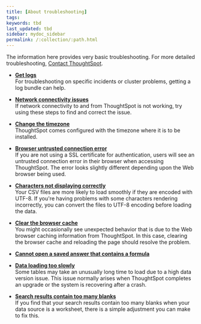 ```yaml
---
title: [About troubleshooting]
tags:
keywords: tbd
last_updated: tbd
sidebar: mydoc_sidebar
permalink: /:collection/:path.html
---
```

The information here provides very basic troubleshooting. For more detailed troubleshooting, [Contact ThoughtSpot](/admin/misc/contact.html#).

-   **[Get logs](/admin/troubleshooting/get-logs.html)**  
For troubleshooting on specific incidents or cluster problems, getting a log bundle can help.
-   **[Network connectivity issues](/admin/troubleshooting/check-connectivity.html)**  
If network connectivity to and from ThoughtSpot is not working, try using these steps to find and correct the issue.
-   **[Change the timezone](/admin/troubleshooting/set-timezone.html)**  
ThoughtSpot comes configured with the timezone where it is to be installed.
-   **[Browser untrusted connection error](/admin/troubleshooting/certificate-warning.html)**  
If you are not using a SSL certificate for authentication, users will see an untrusted connection error in their browser when accessing ThoughtSpot. The error looks slightly different depending upon the Web browser being used.
-   **[Characters not displaying correctly](/admin/loading/char-encoding.html)**  
Your CSV files are more likely to load smoothly if they are encoded with UTF-8. If you're having problems with some characters rendering incorrectly, you can convert the files to UTF-8 encoding before loading the data.
-   **[Clear the browser cache](/admin/troubleshooting/clear-browser-cache.html)**  
You might occasionally see unexpected behavior that is due to the Web browser caching information from ThoughtSpot. In this case, clearing the browser cache and reloading the page should resolve the problem.
-   **[Cannot open a saved answer that contains a formula](/admin/troubleshooting/formula-date-problem.html)**  

-   **[Data loading too slowly](/admin/troubleshooting/data-loading-too-slowly.html)**  
Some tables may take an unusually long time to load due to a high data version issue. This issue normally arises when ThoughtSpot completes an upgrade or the system is recovering after a crash.
-   **[Search results contain too many blanks](/admin/troubleshooting/search-too-many-blanks.html)**  
If you find that your search results contain too many blanks when your data source is a worksheet, there is a simple adjustment you can make to fix this.

